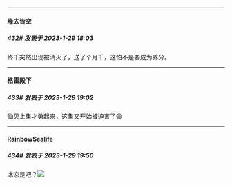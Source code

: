 
*****

####  缘去皆空  
##### 432#       发表于 2023-1-29 18:03

终千突然出现被消灭了，送了个月千，这怕不是要成为养分。


*****

####  格雷殿下  
##### 433#       发表于 2023-1-29 19:02

仙贝上集才勇起来，这集又开始被迫害了😄


*****

####  RainbowSealife  
##### 434#       发表于 2023-1-29 19:50

冰恋是吧？<img src="https://static.saraba1st.com/image/smiley/face2017/019.png" referrerpolicy="no-referrer">

